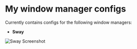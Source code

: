 # <h1>My window manager configs</h1>

Сurrently contains configs for the following window managers:

* **Sway**

![Sway Screenshot](https://github.com/Sunderland93/dotfiles/blob/master/Sway/screenshot.png)
